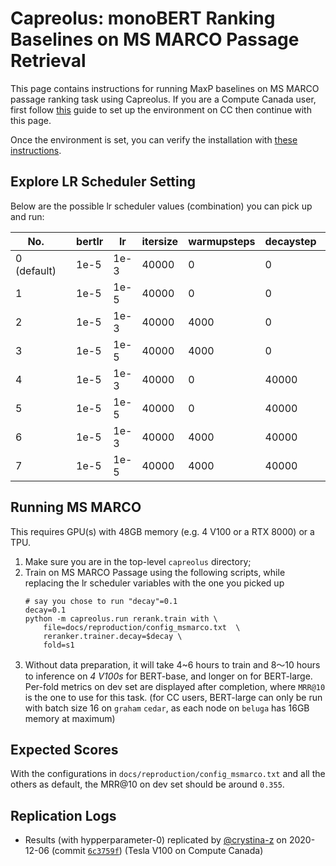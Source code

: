 # Capreolus: monoBERT Ranking Baselines on MS MARCO Passage Retrieval 

This page contains instructions for running MaxP baselines on MS MARCO passage ranking task using Capreolus.
If you are a Compute Canada user, 
first follow [this](../setup/setup-cc.md) guide to set up the environment on CC then continue with this page.

Once the environment is set, you can verify the installation with [these instructions](./PARADE.md#testing-installation).

## Explore LR Scheduler Setting
Below are the possible lr scheduler values (combination) you can pick up and run: <br/> 

| No.         |   | bertlr | lr   | itersize | warmupsteps | decaystep | decaytype |
|-------------|---|--------|------|----------|-------------|-----------|-----------|
| 0 (default) |   | 1e-5   | 1e-3 |    40000 |           0 |         0 | None      |
| 1           |   | 1e-5   | 1e-5 |    40000 |           0 |         0 | None      |
| 2           |   | 1e-5   | 1e-3 |    40000 |        4000 |         0 | None      |
| 3           |   | 1e-5   | 1e-5 |    40000 |        4000 |         0 | None      |
| 4           |   | 1e-5   | 1e-3 |    40000 |           0 |     40000 | linear    |
| 5           |   | 1e-5   | 1e-5 |    40000 |           0 |     40000 | linear    |
| 6           |   | 1e-5   | 1e-3 |    40000 |        4000 |     40000 | linear    |
| 7           |   | 1e-5   | 1e-5 |    40000 |        4000 |     40000 | linear    |

## Running MS MARCO 
This requires GPU(s) with 48GB memory (e.g. 4 V100 or a RTX 8000) or a TPU. 
1. Make sure you are in the top-level `capreolus` directory; 
2. Train on MS MARCO Passage using the following scripts, 
    while replacing the lr scheduler variables with the one you picked up <br/> 
    ```
    # say you chose to run "decay"=0.1
    decay=0.1
    python -m capreolus.run rerank.train with \
        file=docs/reproduction/config_msmarco.txt  \
        reranker.trainer.decay=$decay \
        fold=s1
    ```
3.  Without data preparation, it will take 4~6 hours to train and 8～10 hours to inference on *4 V100s* for BERT-base, 
    and longer on for BERT-large. 
    Per-fold metrics on dev set are displayed after completion, where `MRR@10` is the one to use for this task.
    (for CC users, BERT-large can only be run with batch size 16 on `graham` `cedar`, 
    as each node on `beluga` has 16GB memory at maximum) 

## Expected Scores
With the configurations in `docs/reproduction/config_msmarco.txt` and all the others as default, 
the MRR@10 on dev set should be around `0.355`. 

## Replication Logs
+ Results (with hypperparameter-0) replicated by [@crystina-z](https://github.com/crystina-z) on 2020-12-06 (commit [`6c3759f`](https://github.com/crystina-z/capreolus-1/commit/6c3759fe620f18f8939670176a18c744752bc9240)) (Tesla V100 on Compute Canada)
